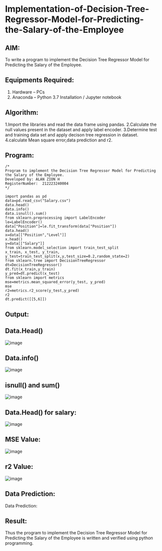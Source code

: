 # Implementation-of-Decision-Tree-Regressor-Model-for-Predicting-the-Salary-of-the-Employee

## AIM:
To write a program to implement the Decision Tree Regressor Model for Predicting the Salary of the Employee.

## Equipments Required:
1. Hardware – PCs
2. Anaconda – Python 3.7 Installation / Jupyter notebook

## Algorithm:
1.Import the libraries and read the data frame using pandas.
2.Calculate the null values present in the dataset and apply label encoder.
3.Determine test and training data set and apply decison tree regression in dataset.
4.calculate Mean square error,data prediction and r2.
## Program:
```
/*
Program to implement the Decision Tree Regressor Model for Predicting the Salary of the Employee.
Developed by: ALAN ZION H
RegisterNumber:  212223240004
*/
```
```
import pandas as pd
data=pd.read_csv("Salary.csv")
data.head()
data.info()
data.isnull().sum()
from sklearn.preprocessing import LabelEncoder
le=LabelEncoder()
data["Position"]=le.fit_transform(data["Position"])
data.head()
x=data[["Position","Level"]]
x.head()
y=data[["Salary"]]
from sklearn.model_selection import train_test_split
x_train, x_test, y_train, y_test=train_test_split(x,y,test_size=0.2,random_state=2)
from sklearn.tree import DecisionTreeRegressor
dt=DecisionTreeRegressor()
dt.fit(x_train,y_train)
y_pred=dt.predict(x_test)
from sklearn import metrics
mse=metrics.mean_squared_error(y_test, y_pred)
mse
r2=metrics.r2_score(y_test,y_pred)
r2
dt.predict([[5,6]])
```

## Output:
## Data.Head()
![image](https://github.com/ALANZION/Implementation-of-Decision-Tree-Regressor-Model-for-Predicting-the-Salary-of-the-Employee/assets/145743064/a29660d0-9ba1-41c4-a249-241b5e02b879)
## Data.info()
![image](https://github.com/ALANZION/Implementation-of-Decision-Tree-Regressor-Model-for-Predicting-the-Salary-of-the-Employee/assets/145743064/cea67356-3738-47b0-8b5b-c58987349b48)
## isnull() and sum()
![image](https://github.com/ALANZION/Implementation-of-Decision-Tree-Regressor-Model-for-Predicting-the-Salary-of-the-Employee/assets/145743064/9a0bc0ea-1865-4416-9bb9-c74f4df4c1a2)
## Data.Head() for salary:
![image](https://github.com/ALANZION/Implementation-of-Decision-Tree-Regressor-Model-for-Predicting-the-Salary-of-the-Employee/assets/145743064/7e50d62f-a8b3-4c09-9ba6-8156e89ddf24)
## MSE Value:
![image](https://github.com/ALANZION/Implementation-of-Decision-Tree-Regressor-Model-for-Predicting-the-Salary-of-the-Employee/assets/145743064/8dbc33c7-8238-4c11-b690-724ccbd95bc3)
## r2 Value:
![image](https://github.com/ALANZION/Implementation-of-Decision-Tree-Regressor-Model-for-Predicting-the-Salary-of-the-Employee/assets/145743064/e342b01f-02dd-4f04-a2da-c0b91369af46)
## Data Prediction:
Data Prediction:



## Result:
Thus the program to implement the Decision Tree Regressor Model for Predicting the Salary of the Employee is written and verified using python programming.
